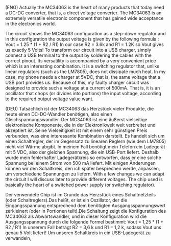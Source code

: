 (ENG)   Actually the MC34063 is the heart of many products that today need a DC-DC converter, that is, a direct voltage converter. The MC34063 is an extremely versatile electronic component that has gained wide acceptance in the electronics world.

The circuit shows the MC34063 configuration as a step-down regulator and in this configuration the output voltage is given by the following formula :
Vout = 1.25 * (1 + R2 / R1)
In our case R2 = 3.6k and R1 = 1.2K so Vout gives us exactly 5 Volts! To transform our circuit into a USB charger, simply connect a USB terminal to the output by soldering the cables with the correct pinout.  Its versatility is accompanied by a very convenient price which is an interesting combination. It is a switching regulator that, unlike linear regulators (such as the LM7805), does not dissipate much heat. In my case, my phone needs a charger at 5VDC, that is, the same voltage that a USB port provides us. Because of this, my faulty charger circuit was designed to provide such a voltage at a current of 500mA. That is, it is an oscillator that chops (or divides into portions) the input voltage, according to the required output voltage value want.

(DEU)  Tatsächlich ist der MC34063 das Herzstück vieler Produkte, die heute einen DC-DC-Wandler benötigen, also einen Gleichspannungswandler. Der MC34063 ist eine äußerst vielseitige elektronische Komponente, die in der Elektronikwelt weit verbreitet und akzeptiert ist. Seine Vielseitigkeit ist mit einem sehr günstigen Preis verbunden, was eine interessante Kombination darstellt.  Es handelt sich um einen Schaltregler, der im Gegensatz zu linearen Reglern (wie dem LM7805) nicht viel Wärme abgibt. In meinem Fall benötigt mein Telefon ein Ladegerät mit 5 VDC, also der gleichen Spannung, die ein USB-Port liefert. Deshalb wurde mein fehlerhafter Ladegerätkreis so entworfen, dass er eine solche Spannung bei einem Strom von 500 mA liefert.  Mit einigen Änderungen können wir den Schaltkreis, den ich später besprechen werde, anpassen, um verschiedene Spannungen zu liefern. With a few changes we can adapt the circuit I will discuss later to provide different voltages.
The chip used is basically the heart of a switched power supply (or switching regulator).

Der verwendete Chip ist im Grunde das Herzstück eines Schaltnetzteils (oder Schaltreglers).Das heißt, er ist ein Oszillator, der die Eingangsspannung entsprechend dem benötigten Ausgangsspannungswert zerkleinert (oder in Portionen teilt).Die Schaltung zeigt die Konfiguration des MC34063 als Abwärtswandler, und in dieser Konfiguration wird die Ausgangsspannung durch die folgende Formel bestimmt:
Vout = 1,25 * (1 + R2 / R1)
In unserem Fall beträgt R2 = 3,6 k und R1 = 1,2 k, sodass Vout uns genau 5 Volt liefert! Um unseren Schaltkreis in ein USB-Ladegerät zu verwandeln, 









